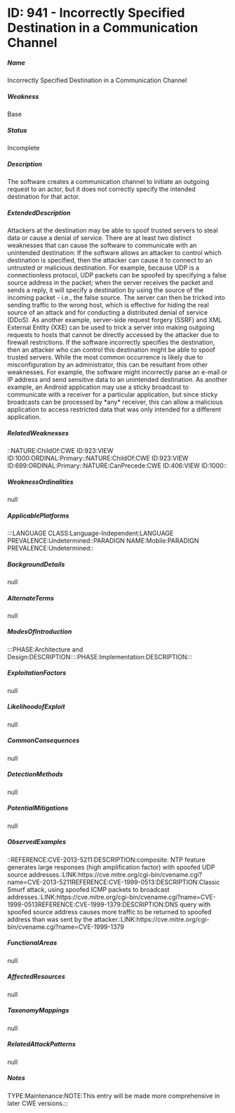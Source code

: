 # ID: 941 - Incorrectly Specified Destination in a Communication Channel
<h5>Name</h5>Incorrectly Specified Destination in a Communication Channel
<h5>Weakness</h5>Base
<h5>Status</h5>Incomplete
<h5>Description</h5>The software creates a communication channel to initiate an outgoing request to an actor, but it does not correctly specify the intended destination for that actor.
<h5>ExtendedDescription</h5>Attackers at the destination may be able to spoof trusted servers to steal data or cause a denial of service. There are at least two distinct weaknesses that can cause the software to communicate with an unintended destination: If the software allows an attacker to control which destination is specified, then the attacker can cause it to connect to an untrusted or malicious destination. For example, because UDP is a connectionless protocol, UDP packets can be spoofed by specifying a false source address in the packet; when the server receives the packet and sends a reply, it will specify a destination by using the source of the incoming packet - i.e., the false source. The server can then be tricked into sending traffic to the wrong host, which is effective for hiding the real source of an attack and for conducting a distributed denial of service (DDoS). As another example, server-side request forgery (SSRF) and XML External Entity (XXE) can be used to trick a server into making outgoing requests to hosts that cannot be directly accessed by the attacker due to firewall restrictions. If the software incorrectly specifies the destination, then an attacker who can control this destination might be able to spoof trusted servers. While the most common occurrence is likely due to misconfiguration by an administrator, this can be resultant from other weaknesses. For example, the software might incorrectly parse an e-mail or IP address and send sensitive data to an unintended destination. As another example, an Android application may use a sticky broadcast to communicate with a receiver for a particular application, but since sticky broadcasts can be processed by *any* receiver, this can allow a malicious application to access restricted data that was only intended for a different application.
<h5>RelatedWeaknesses</h5>::NATURE:ChildOf:CWE ID:923:VIEW ID:1000:ORDINAL:Primary::NATURE:ChildOf:CWE ID:923:VIEW ID:699:ORDINAL:Primary::NATURE:CanPrecede:CWE ID:406:VIEW ID:1000::
<h5>WeaknessOrdinalities</h5>null
<h5>ApplicablePlatforms</h5>:::LANGUAGE CLASS:Language-Independent:LANGUAGE PREVALENCE:Undetermined::PARADIGN NAME:Mobile:PARADIGN PREVALENCE:Undetermined::
<h5>BackgroundDetails</h5>null
<h5>AlternateTerms</h5>null
<h5>ModesOfIntroduction</h5>:::PHASE:Architecture and Design:DESCRIPTION::::PHASE:Implementation:DESCRIPTION:::
<h5>ExploitationFactors</h5>null
<h5>LikelihoodofExploit</h5>null
<h5>CommonConsequences</h5>null
<h5>DetectionMethods</h5>null
<h5>PotentialMitigations</h5>null
<h5>ObservedExamples</h5>::REFERENCE:CVE-2013-5211:DESCRIPTION:composite: NTP feature generates large responses (high amplification factor) with spoofed UDP source addresses.:LINK:https://cve.mitre.org/cgi-bin/cvename.cgi?name=CVE-2013-5211REFERENCE:CVE-1999-0513:DESCRIPTION:Classic Smurf attack, using spoofed ICMP packets to broadcast addresses.:LINK:https://cve.mitre.org/cgi-bin/cvename.cgi?name=CVE-1999-0513REFERENCE:CVE-1999-1379:DESCRIPTION:DNS query with spoofed source address causes more traffic to be returned to spoofed address than was sent by the attacker.:LINK:https://cve.mitre.org/cgi-bin/cvename.cgi?name=CVE-1999-1379
<h5>FunctionalAreas</h5>null
<h5>AffectedResources</h5>null
<h5>TaxonomyMappings</h5>null
<h5>RelatedAttackPatterns</h5>null
<h5>Notes</h5>TYPE:Maintenance:NOTE:This entry will be made more comprehensive in later CWE versions.::


